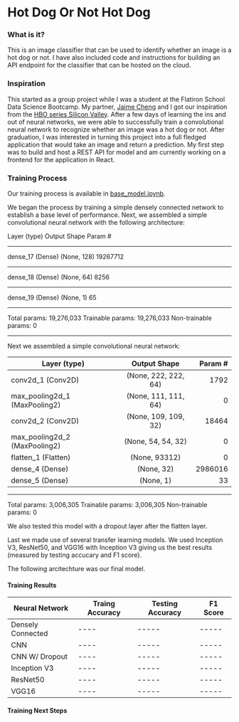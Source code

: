 # Hot Dog Or Not Hot Dog

### What is it? 
This is an image classifier that can be used to identify whether an image is a hot dog or not. I have also included code and instructions for building an API endpoint for the classifier that can be hosted on the cloud. 

### Inspiration 
This started as a group project while I was a student at the Flatiron School Data Science Bootcamp. My partner, [Jaime Cheng](http://github.com/softserveslayer) and I got our inspiration from the [HBO series Silicon Valley](https://www.youtube.com/watch?v=ACmydtFDTGs). After a few days of learning the ins and out of neural networks, we were able to successfully train a convolutional neural network to recognize whether an image was a hot dog or not. After graduation, I was interested in turning this project into a full fledged application that would take an image and return a prediction. My first step was to build and host a REST API for model and am currently working on a frontend for the application in React. 

### Training Process

Our training process is available in [base_model.ipynb](https://github.com/vishalpatel2890/hotdog-or-not/blob/master/base_model.ipynb). 

We began the process by training a simple densely connected network to establish a base level of performance. Next, we assembled a simple convolutional neural network with the following architecture: 

Layer (type)                 Output Shape              Param #
_________________________________________________________________
dense_17 (Dense)             (None, 128)               19267712  
_________________________________________________________________
dense_18 (Dense)             (None, 64)                8256      
_________________________________________________________________
dense_19 (Dense)             (None, 1)                 65        
_________________________________________________________________
Total params: 19,276,033
Trainable params: 19,276,033
Non-trainable params: 0
_________________________________________________________________

Next we assembled a simple convolutional neural network: 

                              
| Layer (type)  |      Output Shape    | Param #   |
|----------|:-------------:|------:|
conv2d_1 (Conv2D)    |        (None, 222, 222, 64)  |    1792      
max_pooling2d_1 (MaxPooling2) | (None, 111, 111, 64) |     0         
conv2d_2 (Conv2D)       |     (None, 109, 109, 32)  |    18464     
max_pooling2d_2 (MaxPooling2) | (None, 54, 54, 32)    |    0         
flatten_1 (Flatten)  |        (None, 93312)   |          0         
dense_4 (Dense)     |         (None, 32)      |          2986016   
dense_5 (Dense)    |          (None, 1)        |         33 

_________________________________________________________________
Total params: 3,006,305
Trainable params: 3,006,305
Non-trainable params: 0

We also tested this model with a dropout layer after the flatten layer. 

Last we made use of several transfer learning models. We used Inception V3, ResNet50, and VGG16 with Inception V3 giving us the best results (measured by testing accucary and F1 score). 

The following arcitechture was our final model. 


#### Training Results
| Neural Network   | Traing Accuracy     | Testing Accuracy     | F1 Score     |
| -----            | ----                | -----                | -----        |
| Densely Connected| ----                | -----                | -----        |
| CNN              | ----                | -----                | -----        |
| CNN W/ Dropout   | ----                | -----                | -----        |
| Inception V3     | ----                | -----                | -----        |
| ResNet50         | ----                | -----                | -----        |
| VGG16            | ----                | -----                | -----        |

#### Training Next Steps


 
